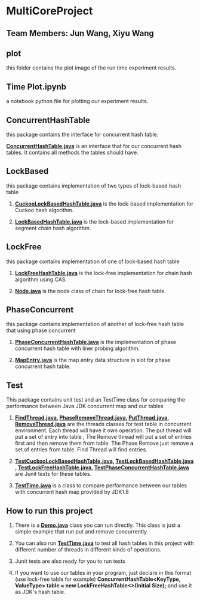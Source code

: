 # MultiCoreProject
## Team Members: Jun Wang, Xiyu Wang

## plot
this folder contains the plot image of the run time experiment results.

## Time Plot.ipynb
a notebook python file for plotting our experiment results.  

## ConcurrentHashTable
this package contains the interface for concurrent hash table.

**[ConcurrentHashTable.java](src/ConcurrentHashTable/ConcurrentHashTable.java)** is an interface that for our concurrent hash tables. It contains all methods the tables should have.

## LockBased
this package contains implementation of two types of lock-based hash table

1. **[CuckooLockBasedHashTable.java](src/LockBased/CuckooLockBasedHashTable.java)** is the lock-based implementation for Cuckoo hash algorithm.

2. **[LockBasedHashTable.java](src/LockBased/LockBasedHashTable.java)** is the lock-based implementation for segment chain hash algorithm.

## LockFree
this package contains implementation of one of lock-based hash table

1. **[LockFreeHashTable.java](src/LockFree/LockFreeHashTable.java)** is the lock-free implementation for chain hash algorithm using CAS.

2. **[Node.java](src/LockFree/Node.java)** is the node class of chain for lock-free hash table.

## PhaseConcurrent
this package contains implementation of another of lock-free hash table that using phase concurrent

1. **[PhaseConcurrentHashTable.java](src/PhaseConcurrent/PhaseConcurrentHashTable.java)** is the implementation of phase concurrent hash table with liner probing algorithm.

2. **[MapEntry.java](src/PhaseConcurrent/MapEntry.java)** is the map entry data structure in slot for phase concurrent hash table.

## Test
This package contains unit test and an TestTime class for comparing the performance between Java JDK concurrent map and our tables

1. **[FindThread.java](src/Test/FindThread.java), [PhaseRemoveThread.java](src/Test/PhaseRemoveThread.java), [PutThread.java](src/Test/PutThread.java), [RemoveThread.java](src/Test/RemoveThread.java)**
are the threads classes for test table in concurrent environment. Each thread will have it own operation. The put thread will put a set of entry into table
, The Remove thread will put a set of entries first and then remove them from table. The Phase Remove just remove a set of entries from table. Find Thread will find entries.

2. **[TestCuckooLockBasedHashTable.java](src/Test/TestCuckooLockBasedHashTable.java), [TestLockBasedHashTable.java](src/Test/TestLockBasedHashTable.java)**
**, [TestLockFreeHashTable.java](src/Test/TestLockFreeHashTable.java), [TestPhaseConcurrentHashTable.java](src/Test/TestPhaseConcurrentHashTable.java)** are 
Junit tests for these tables.

3. **[TestTime.java](src/Test/TestTime.java)** is a class to compare performance between our tables with concurrent hash map provided by JDK1.8

## How to run this project

1. There is a  **[Demo.java](src/Demo.java)** class you can run directly. This class is just a simple example that run put and remove concurrently.

2. You can also run **[TestTime.java](src/Test/TestTime.java)** to test all hash tables in this project with different number of threads in different kinds of operations.

3. Junit tests are also ready for you to run tests 

4. If you want to use our tables in your program, just declare in this format (use lock-free table for example) **ConcurrentHashTable<KeyType, ValueType> table = new LockFreeHashTable<>(Initial Size);**
and use it as JDK's hash table.

